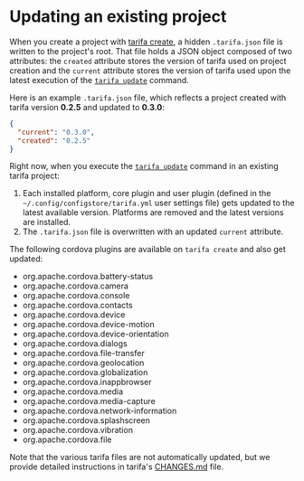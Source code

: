 # Updating an existing project

When you create a project with [tarifa create](../usage/create.md), a hidden `.tarifa.json` file is written to the project's root. That file holds a JSON object composed of two attributes: the `created` attribute stores the version of tarifa used on project creation and the `current` attribute stores the version of tarifa used upon the latest execution of the [`tarifa update`](../usage/update.md) command.

Here is an example `.tarifa.json` file, which reflects a project created with tarifa version **0.2.5** and updated to **0.3.0**:

```json
{
  "current": "0.3.0",
  "created": "0.2.5"
}
```

Right now, when you execute the [`tarifa update`](../usage/update.md) command in an existing tarifa project:

1. Each installed platform, core plugin and user plugin (defined in the `~/.config/configstore/tarifa.yml` user settings file) gets updated to the latest available version. Platforms are removed and the latest versions are installed.
2. The `.tarifa.json` file is overwritten with an updated `current` attribute.

The following cordova plugins are available on `tarifa create` and also get updated:

* org.apache.cordova.battery-status
* org.apache.cordova.camera
* org.apache.cordova.console
* org.apache.cordova.contacts
* org.apache.cordova.device
* org.apache.cordova.device-motion
* org.apache.cordova.device-orientation
* org.apache.cordova.dialogs
* org.apache.cordova.file-transfer
* org.apache.cordova.geolocation
* org.apache.cordova.globalization
* org.apache.cordova.inappbrowser
* org.apache.cordova.media
* org.apache.cordova.media-capture
* org.apache.cordova.network-information
* org.apache.cordova.splashscreen
* org.apache.cordova.vibration
* org.apache.cordova.file

Note that the various tarifa files are not automatically updated, but we provide detailed instructions in tarifa's [CHANGES.md](https://github.com/TarifaTools/tarifa/blob/master/CHANGES.md) file.
